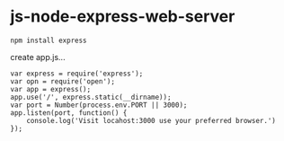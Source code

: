 # js-node-express-web-server

`npm install express`

create app.js...


	var express = require('express');
	var opn = require('open');
	var app = express();
	app.use('/', express.static(__dirname));
	var port = Number(process.env.PORT || 3000);
	app.listen(port, function() {
		console.log('Visit locahost:3000 use your preferred browser.')
	});

